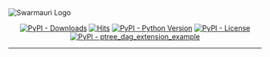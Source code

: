 <picture>
  <source media="(prefers-color-scheme: dark)"  srcset="https://res.cloudinary.com/dryedzrlo/image/upload/v1757724629/swarmauri_brand_frag_light_mg8cmd.png">
  <source media="(prefers-color-scheme: light)" srcset="https://res.cloudinary.com/dryedzrlo/image/upload/v1757724629/swarmauri_brand_frag_dark_tzjuja.png">
  <!-- Fallback below (see #2) -->
  <img alt="Swarmauri Logo" src="https://res.cloudinary.com/dryedzrlo/image/upload/v1757724629/swarmauri_brand_frag_dark_tzjuja.png">
</picture>

<p align="center">
    <a href="https://pypi.org/project/ptree_dag_extension_example/">
        <img src="https://img.shields.io/pypi/dm/ptree_dag_extension_example" alt="PyPI - Downloads"/></a>
    <a href="https://hits.sh/github.com/swarmauri/swarmauri-sdk/tree/master/pkgs/experimental/ptree_dag_extension_example/">
        <img alt="Hits" src="https://hits.sh/github.com/swarmauri/swarmauri-sdk/tree/master/pkgs/experimental/ptree_dag_extension_example.svg"/></a>
    <a href="https://pypi.org/project/ptree_dag_extension_example/">
        <img src="https://img.shields.io/pypi/pyversions/ptree_dag_extension_example" alt="PyPI - Python Version"/></a>
    <a href="https://pypi.org/project/ptree_dag_extension_example/">
        <img src="https://img.shields.io/pypi/l/ptree_dag_extension_example" alt="PyPI - License"/></a>
    <a href="https://pypi.org/project/ptree_dag_extension_example/">
        <img src="https://img.shields.io/pypi/v/ptree_dag_extension_example?label=ptree_dag_extension_example&color=green" alt="PyPI - ptree_dag_extension_example"/></a>

</p>

---

